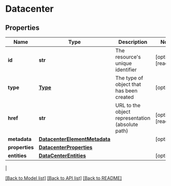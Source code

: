 # Datacenter

## Properties
| Name | Type | Description | Notes |
------------ | ------------- | ------------- | -------------
| **id** | **str** | The resource&#39;s unique identifier | [optional] [readonly] 
**type** | [**Type**](Type.md) | The type of object that has been created | [optional] 
**href** | **str** | URL to the object representation (absolute path) | [optional] [readonly] 
**metadata** | [**DatacenterElementMetadata**](DatacenterElementMetadata.md) |  | [optional] 
**properties** | [**DatacenterProperties**](DatacenterProperties.md) |  | 
**entities** | [**DataCenterEntities**](DataCenterEntities.md) |  | [optional] 
 |

[[Back to Model list]](../README.md#documentation-for-models) [[Back to API list]](../README.md#documentation-for-api-endpoints) [[Back to README]](../README.md)



